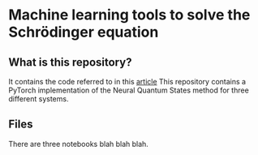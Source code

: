 # Machine learning tools to solve the Schrödinger equation

## What is this repository?
It contains the code referred to in this [article](https://arxiv.org/abs/2205.12795) This repository contains a PyTorch implementation of the Neural Quantum States method for three different systems.

## Files
There are three notebooks blah blah blah.
